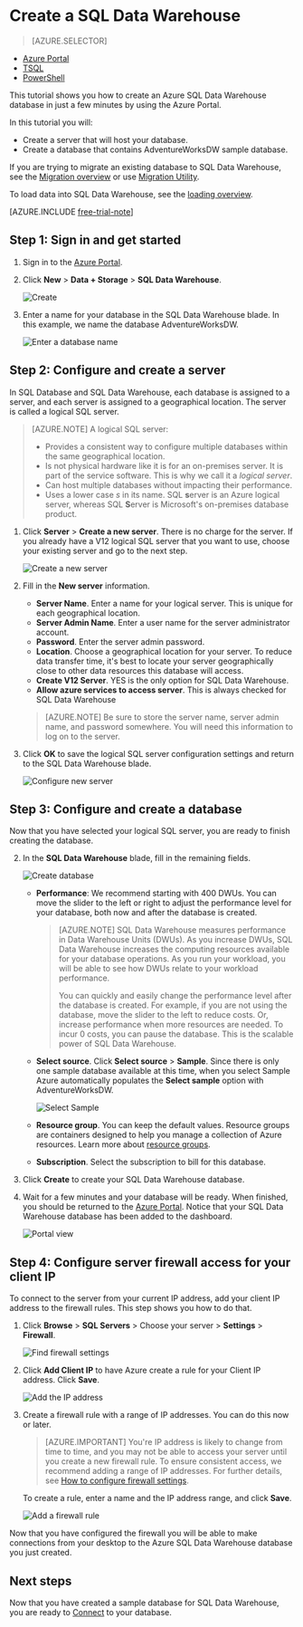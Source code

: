 <properties
    pageTitle="Create a SQL Data Warehouse database in the Azure Portal | Microsoft Azure"
    description="Learn how to create an Azure SQL Data Warehouse in the Azure Portal"
    services="sql-data-warehouse"
    documentationCenter="NA"
    authors="barbkess"
    manager="jhubbard"
    editor=""
    tags="azure-sql-data-warehouse"/>
<tags
   ms.service="sql-data-warehouse"
   ms.devlang="NA"
   ms.topic="get-started-article"
   ms.tgt_pltfrm="NA"
   ms.workload="data-services"
   ms.date="12/15/2015"
   ms.author="lodipalm;barbkess"/>

# Create a SQL Data Warehouse

> [AZURE.SELECTOR]
- [Azure Portal](sql-data-warehouse-get-started-provision.md)
- [TSQL](sql-data-warehouse-get-started-create-database-tsql.md)
- [PowerShell](sql-data-warehouse-get-started-provision-powershell.md)

This tutorial shows you how to create an Azure SQL Data Warehouse database in just a few minutes by using the Azure Portal. 

In this tutorial you will:

- Create a server that will host your database.
- Create a database that contains AdventureWorksDW sample database.

If you are trying to migrate an existing database to SQL Data Warehouse, see the [Migration overview](./sql-data-warehouse-get-started-overview-migrate.md) or use [Migration Utility](./sql-data-warehouse-migrate-migration-utility.md).

To load data into SQL Data Warehouse, see the [loading overview](./sql-data-warehouse-overview-load.md).

[AZURE.INCLUDE [free-trial-note](../../includes/free-trial-note.md)]

## Step 1: Sign in and get started

1. Sign in to the [Azure Portal](https://portal.azure.com).

2. Click **New** > **Data + Storage** > **SQL Data Warehouse**.

    ![Create](./media/sql-data-warehouse-get-started-provision/create-sample.gif)

1. Enter a name for your database in the SQL Data Warehouse blade. In this example, we name the database AdventureWorksDW.

    ![Enter a database name](./media/sql-data-warehouse-get-started-provision/database-name.png)


## Step 2: Configure and create a server

In SQL Database and SQL Data Warehouse, each database is assigned to a server, and each server is assigned to a geographical location. The server is called a logical SQL server.

> [AZURE.NOTE] <a name="note"></a>A logical SQL server:
  >
  > + Provides a consistent way to configure multiple databases within the same geographical location.
  > + Is not physical hardware like it is for an on-premises server. It  is part of the service software. This is why we call it a *logical server*.
  > + Can host multiple databases without impacting their performance.
  > + Uses a lower case *s* in its name. SQL **s**erver is an Azure logical server, whereas SQL **S**erver is Microsoft's on-premises database product.

1. Click **Server** > **Create a new server**. There is no charge for the server. If you already have a V12 logical SQL server that you want to use, choose your existing server and go to the next step. 

    ![Create a new server](./media/sql-data-warehouse-get-started-provision/create-server.png)

3. Fill in the **New server** information. 
    
    - **Server Name**. Enter a name for your logical server. This is unique for each geographical location.
    - **Server Admin Name**. Enter a user name for the server administrator account.
    - **Password**. Enter the server admin password. 
    - **Location**. Choose a geographical location for your server. To reduce data transfer time, it's best to locate your server geographically close to other data resources this database will access.
    - **Create V12 Server**. YES is the only option for SQL Data Warehouse. 
    - **Allow azure services to access server**. This is always checked for SQL Data Warehouse

    >[AZURE.NOTE] Be sure to store the server name, server admin name, and password somewhere.  You will need this information to log on to the server.

1. Click **OK** to save the logical SQL server configuration settings and return to the SQL Data Warehouse blade.

    ![Configure new server](./media/sql-data-warehouse-get-started-provision/configure-server.png)

## Step 3: Configure and create a database

Now that you have selected your logical SQL server, you are ready to finish creating the database.
 
2. In the **SQL Data Warehouse** blade, fill in the remaining fields. 

    ![Create database](./media/sql-data-warehouse-get-started-provision/create-database.png)
    
    - **Performance**: We recommend starting with 400 DWUs. You can move the slider to the left or right to adjust the performance level for your database, both now and after the database is created. 

        > [AZURE.NOTE] SQL Data Warehouse measures performance in Data Warehouse Units (DWUs). As you increase DWUs, SQL Data Warehouse increases the computing resources available for your database operations. As you run your workload, you will be able to see how DWUs relate to your workload performance. 
        > 
        > You can quickly and easily change the performance level after the database is created.  For example, if you are not using the database, move the slider to the left to reduce costs. Or, increase performance when more resources are needed. To incur 0 costs, you can pause the database. This is the scalable power of SQL Data Warehouse.

    - **Select source**. Click **Select source** > **Sample**. Since there is only one sample database available at this time, when you select Sample Azure automatically populates the **Select sample** option with AdventureWorksDW. 
  
        ![Select Sample](./media/sql-data-warehouse-get-started-provision/select-source.png)

    - **Resource group**. You can keep the default values. Resource groups are containers designed to help you manage a collection of Azure resources. Learn more about [resource groups](../azure-portal/resource-group-portal.md).
    
    - **Subscription**. Select the subscription to bill for this database.

1. Click **Create** to create your SQL Data Warehouse database. 

1. Wait for a few minutes and your database will be ready. When finished, you should be returned to the [Azure Portal](https://portal.azure.com). Notice that your SQL Data Warehouse database has been added to the dashboard.

    ![Portal view](./media/sql-data-warehouse-get-started-provision/database-portal-view.png)


## Step 4: Configure server firewall access for your client IP

To connect to the server from your current IP address, add your client IP address to the firewall rules. This step shows you how to do that.

1. Click **Browse** > **SQL Servers** > Choose your server > **Settings** > **Firewall**.

    ![Find firewall settings](./media/sql-data-warehouse-get-started-provision/find-firewall-settings.png)

4. Click **Add Client IP** to have Azure create a rule for your Client IP address. Click **Save**.

    ![Add the IP address](./media/sql-data-warehouse-get-started-provision/add-client-ip.png)

1. Create a firewall rule with a range of IP addresses. You can do this now or later.

    >[AZURE.IMPORTANT] You're IP address is likely to change from time to time, and you may not be able to access your server until you create a new firewall rule. To ensure consistent access, we recommend adding a range of IP addresses. For further details, see [How to configure firewall settings](../sql-database/sql-database-configure-firewall-settings.md).

    To create a rule, enter a name and the IP address range, and click **Save**. 

    ![Add a firewall rule](./media/sql-data-warehouse-get-started-provision/add-rule.png)

Now that you have configured the firewall you will be able to make connections from your desktop to the Azure SQL Data Warehouse database you just created.

## Next steps

Now that you have created a sample database for SQL Data Warehouse, you are ready to [Connect](./sql-data-warehouse-get-started-connect.md) to your database.






